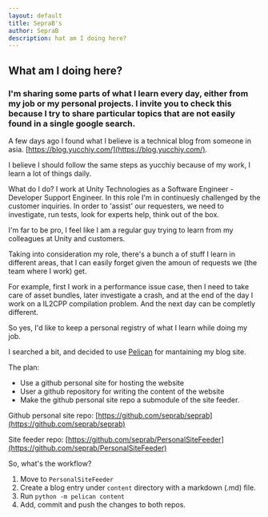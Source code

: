 ```yaml
---
layout: default
title: SepraB's
author: SepraB
description: hat am I doing here?
---
```


## What am I doing here?
### I'm sharing some parts of what I learn every day, either from my job or my personal projects.  I invite you to check this because I try to share particular topics that are not easily found in a single google search.

A few days ago I found what I believe is a technical blog from someone in asia. [https://blog.yucchiy.com/](https://blog.yucchiy.com/).

I believe I should follow the same steps as yucchiy because of my work, I learn a lot of things daily. 

What do I do? I work at Unity Technologies as a Software Engineer - Developer Support Engineer. In this role I'm in continuesly challenged by the customer inquiries. In order to 'assist' our requesters, we need to investigate, run tests, look for experts help, think out of the box.

I'm far to be pro, I feel like I am a regular guy trying to learn from my colleagues at Unity and customers.

Taking into consideration my role, there's a bunch a of stuff I learn in different areas, that I can easily forget given the amoun of requests we (the team where I work) get.

For example, first I work in a performance issue case, then I need to take care of asset bundles, later investigate a crash, and at the end of the day I work on a IL2CPP compilation problem. And the next day can be completly different.

So yes, I'd like to keep a personal registry of what I learn while doing my job.

I searched a bit, and decided to use [Pelican](https://github.com/getpelican/pelican) for mantaining my blog site. 

The plan:
- Use a github personal site for hosting the website
- User a github repository for writing the content of the website
- Make the github personal site repo a submodule of the site feeder.

Github personal site repo: [https://github.com/seprab/seprab](https://github.com/seprab/seprab)

Site feeder repo: [https://github.com/seprab/PersonalSiteFeeder](https://github.com/seprab/PersonalSiteFeeder)

So, what's the workflow?

1. Move to `PersonalSiteFeeder`
2. Create a blog entry under `content` directory with a markdown (.md) file.
3. Run `python -m pelican content`
4. Add, commit and push the changes to both repos.